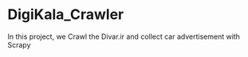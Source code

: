 # DigiKala_Crawler
In this project, we Crawl the Divar.ir and collect car advertisement  with Scrapy
